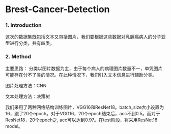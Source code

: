 # Brest-Cancer-Detection
### 1. Introduction
这次的数据集既包括文本又包括图片，我们要根据这些数据对乳腺癌病人的分子亚型进行分类，共有四类。

### 2. Method
主要思路： 分类以图片数据为主，由于每个病人的病理图片数量不一，单凭图片可能存在分不了类的情况。在此种情况下，我们引入文本信息进行辅助分类。

图片处理方法：CNN

文本处理方法：决策树

我们采用了两种网络结构训练图片，VGG16和ResNet18。batch_size大小设置为16，跑了20个epoch。对于VGG16，20个epoch结束后，acc不到0.5。而对于ResNet18，20个epoch之, acc可以达到0.97。在test阶段，将采用ResNet18 model。

